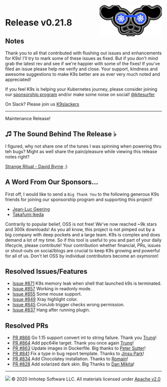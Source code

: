 <img src="https://raw.githubusercontent.com/derailed/k9s/master/assets/k9s_small.png" align="right" width="200" height="auto"/>

# Release v0.21.8

## Notes

Thank you to all that contributed with flushing out issues and enhancements for K9s! I'll try to mark some of these issues as fixed. But if you don't mind grab the latest rev and see if we're happier with some of the fixes! If you've filed an issue please help me verify and close. Your support, kindness and awesome suggestions to make K9s better are as ever very much noted and appreciated!

If you feel K9s is helping your Kubernetes journey, please consider joining our [sponsorship program](https://github.com/sponsors/derailed) and/or make some noise on social! [@kitesurfer](https://twitter.com/kitesurfer)

On Slack? Please join us [K9slackers](https://join.slack.com/t/k9sers/shared_invite/enQtOTA5MDEyNzI5MTU0LWQ1ZGI3MzliYzZhZWEyNzYxYzA3NjE0YTk1YmFmNzViZjIyNzhkZGI0MmJjYzhlNjdlMGJhYzE2ZGU1NjkyNTM)

---

Maintenance Release!

## ♫ The Sound Behind The Release ♭

I figured, why not share one of the tunes I was spinning when powering thru teh bugs? Might as well share the pain/pleasure while viewing this release notes right?

[Strange Ritual - David Byrne](https://www.youtube.com/watch?v=gsramZ3sOjI) ;)

## A Word From Our Sponsors...

First off, I would like to send a `Big Thank You` to the following generous K9s friends for joining our sponsorship program and supporting this project!

* [Jean-Luc Geering](https://github.com/jlgeering)
* [Takafumi Ikeda](https://github.com/ikeike443)

Contrarily to popular belief, OSS is not free! We've now reached ~9k stars and 300k downloads! As you all know, this project is not pimped out by a big company with deep pockets and a large team. K9s is complex and does demand a lot of my time. So if this tool is useful to you and part of your daily lifecycle, please contribute! Your contribution whether financial, PRs, issues or shout-outs on social/blogs are crucial to keep K9s growing and powerful for all of us. Don't let OSS by individual contributors become an oxymoron!

## Resolved Issues/Features

* [Issue #871](https://github.com/zloom/k9s/issues/871) K9s memory leak when shell that launched k9s is terminated.
* [Issue #857](https://github.com/zloom/k9s/issues/857) Working in readonly mode.
* [Issue #855](https://github.com/zloom/k9s/issues/855) Some mouse support.
* [Issue #849](https://github.com/zloom/k9s/issues/849) Xray highlight color.
* [Issue #845](https://github.com/zloom/k9s/issues/845) CronJob trigger checks wrong permission.
* [Issue #837](https://github.com/zloom/k9s/issues/837) Hang after running plugin.

## Resolved PRs

* [PR #866](https://github.com/zloom/k9s/pull/866) Go 1.15 support convert int to string failure. Thank you [Trung](https://github.com/runlevel5)!
* [PR #864](https://github.com/zloom/k9s/pull/864) Add ppc64le target. Thank you once again [Trung](https://github.com/runlevel5)!
* [PR #863](https://github.com/zloom/k9s/pull/863) Update images in Dockerfile. Big thanks to [Peter Sutter](https://github.com/petersutter)!
* [PR #841](https://github.com/zloom/k9s/pull/841) Fix a type in bug report template. Thanks to [Jinsu Park](https://github.com/umi0410)!
* [PR #834](https://github.com/zloom/k9s/pull/834) Add Chocolatey installation. Thanks to [Romain](https://github.com/romch007)!
* [PR #828](https://github.com/zloom/k9s/pull/828) Add solarized dark skin. Big Thanks to [Dan Mikita](https://github.com/danmikita)!

---

<img src="https://raw.githubusercontent.com/derailed/k9s/master/assets/imhotep_logo.png" width="32" height="auto"/> © 2020 Imhotep Software LLC. All materials licensed under [Apache v2.0](http://www.apache.org/licenses/LICENSE-2.0)

